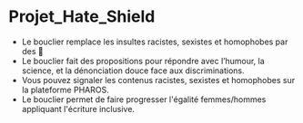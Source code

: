 # Projet_Hate_Shield

- Le bouclier remplace les insultes racistes, sexistes et homophobes par des 🌸 
- Le bouclier fait des propositions pour répondre avec l’humour, la science, et la dénonciation douce face aux discriminations.
- Vous pouvez signaler les contenus racistes, sexistes et homophobes sur la plateforme PHAROS. 
- Le bouclier permet de faire progresser l'égalité femmes/hommes appliquant l'écriture inclusive. 
